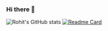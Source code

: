 ### Hi there 👋

<!--
**OfficialRohitSharma442/OfficialRohitSharma442** is a ✨ _special_ ✨ repository because its `README.md` (this file) appears on your GitHub profile.

Here are some ideas to get you started:

- 🔭 I’m currently working on ...
- 🌱 I’m currently learning ...
- 👯 I’m looking to collaborate on ...
- 🤔 I’m looking for help with ...
- 💬 Ask me about ...
- 📫 How to reach me: ...
- 😄 Pronouns: ...
- ⚡ Fun fact: ...
-->
![Rohit's GitHub stats](https://github-readme-stats.vercel.app/api?username=OfficialRohitSharma442&show_icons=true&theme=tokyonight)
[![Readme Card](https://github-readme-stats.vercel.app/api/pin/?username=OfficialRohitSharma442&repo=github-readme-stats)](https://github.com/anuraghazra/github-readme-stats)
